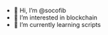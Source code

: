 - 👋 Hi, I’m @socofib
- 👀 I’m interested in blockchain
- 🌱 I’m currently learning scripts


<!---
socofib/socofib is a ✨ special ✨ repository because its `README.md` (this file) appears on your GitHub profile.
You can click the Preview link to take a look at your changes.
--->
